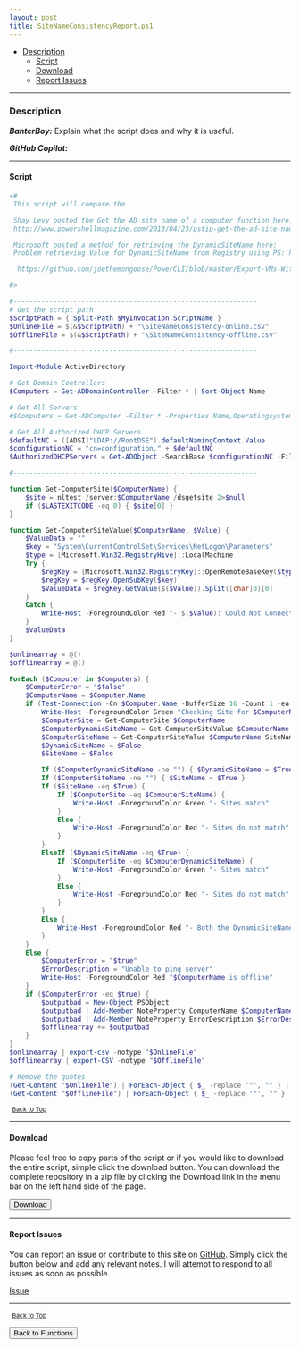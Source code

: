 ```yaml
---
layout: post
title: SiteNameConsistencyReport.ps1
---
```


- [Description](#description)
  - [Script](#script)
  - [Download](#download)
  - [Report Issues](#report-issues)

---

### Description

**_BanterBoy:_** Explain what the script does and why it is useful.

**_GitHub Copilot:_**

---

#### Script

```powershell
<#
 This script will compare the

 Shay Levy posted the Get the AD site name of a computer function here:
 http://www.powershellmagazine.com/2013/04/23/pstip-get-the-ad-site-name-of-a-computer/

 Microsoft posted a method for retrieving the DynamicSiteName here:
 Problem retrieving Value for DynamicSiteName from Registry using PS: http://support.microsoft.com/kb/2801452

  https://github.com/joethemongoose/PowerCLI/blob/master/Export-VMs-With-SiteCode.ps1

#>

#-------------------------------------------------------------
# Get the script path
$ScriptPath = { Split-Path $MyInvocation.ScriptName }
$OnlineFile = $(&$ScriptPath) + "\SiteNameConsistency-online.csv"
$OfflineFile = $(&$ScriptPath) + "\SiteNameConsistency-offline.csv"

#-------------------------------------------------------------

Import-Module ActiveDirectory

# Get Domain Controllers
$Computers = Get-ADDomainController -Filter * | Sort-Object Name

# Get All Servers
#$Computers = Get-ADComputer -Filter * -Properties Name,Operatingsystem | Where-Object {$_.Operatingsystem -like "*server*"} | Sort-Object Name

# Get All Authorized DHCP Servers
$defaultNC = ([ADSI]"LDAP://RootDSE").defaultNamingContext.Value
$configurationNC = "cn=configuration," + $defaultNC
$AuthorizedDHCPServers = Get-ADObject -SearchBase $configurationNC -Filter "objectclass -eq 'dhcpclass' -AND Name -ne 'dhcproot'"

#-------------------------------------------------------------

function Get-ComputerSite($ComputerName) {
    $site = nltest /server:$ComputerName /dsgetsite 2>$null
    if ($LASTEXITCODE -eq 0) { $site[0] }
}

function Get-ComputerSiteValue($ComputerName, $Value) {
    $ValueData = ""
    $key = "System\CurrentControlSet\Services\NetLogon\Parameters"
    $type = [Microsoft.Win32.RegistryHive]::LocalMachine
    Try {
        $regKey = [Microsoft.Win32.RegistryKey]::OpenRemoteBaseKey($type, $ComputerName)
        $regKey = $regKey.OpenSubKey($key)
        $ValueData = $regKey.GetValue($($Value)).Split([char]0)[0]
    }
    Catch {
        Write-Host -ForegroundColor Red "- $($Value): Could Not Connect to Remote Registry!"
    }
    $ValueData
}

$onlinearray = @()
$offlinearray = @()

ForEach ($Computer in $Computers) {
    $ComputerError = "$false"
    $ComputerName = $Computer.Name
    if (Test-Connection -Cn $Computer.Name -BufferSize 16 -Count 1 -ea 0 -quiet) {
        Write-Host -ForegroundColor Green "Checking Site for $ComputerName"
        $ComputerSite = Get-ComputerSite $ComputerName
        $ComputerDynamicSiteName = Get-ComputerSiteValue $ComputerName DynamicSiteName
        $ComputerSiteName = Get-ComputerSiteValue $ComputerName SiteName
        $DynamicSiteName = $False
        $SiteName = $False

        If ($ComputerDynamicSiteName -ne "") { $DynamicSiteName = $True }
        If ($ComputerSiteName -ne "") { $SiteName = $True }
        If ($SiteName -eq $True) {
            If ($ComputerSite -eq $ComputerSiteName) {
                Write-Host -ForegroundColor Green "- Sites match"
            }
            Else {
                Write-Host -ForegroundColor Red "- Sites do not match"
            }
        }
        ElseIf ($DynamicSiteName -eq $True) {
            If ($ComputerSite -eq $ComputerDynamicSiteName) {
                Write-Host -ForegroundColor Green "- Sites match"
            }
            Else {
                Write-Host -ForegroundColor Red "- Sites do not match"
            }
        }
        Else {
            Write-Host -ForegroundColor Red "- Both the DynamicSiteName and SiteName registry values are missing."
        }
    }
    Else {
        $ComputerError = "$true"
        $ErrorDescription = "Unable to ping server"
        Write-Host -ForegroundColor Red "$ComputerName is offline"
    }
    if ($ComputerError -eq $true) {
        $outputbad = New-Object PSObject
        $outputbad | Add-Member NoteProperty ComputerName $ComputerName
        $outputbad | Add-Member NoteProperty ErrorDescription $ErrorDescription
        $offlinearray += $outputbad
    }
}
$onlinearray | export-csv -notype "$OnlineFile"
$offlinearray | export-CSV -notype "$OfflineFile"

# Remove the quotes
(Get-Content "$OnlineFile") | ForEach-Object { $_ -replace '"', "" } | out-file "$OnlineFile" -Force -Encoding ascii
(Get-Content "$OfflineFile") | ForEach-Object { $_ -replace '"', "" } | out-file "$OfflineFile" -Force -Encoding ascii
```

<span style="font-size:11px;"><a href="#"><i class="fas fa-caret-up" aria-hidden="true" style="color: white; margin-right:5px;"></i>Back to Top</a></span>

---

#### Download

Please feel free to copy parts of the script or if you would like to download the entire script, simple click the download button. You can download the complete repository in a zip file by clicking the Download link in the menu bar on the left hand side of the page.

<button class="btn" type="submit" onclick="window.open('/PowerShell/functions/SiteNameConsistencyReport.ps1')">
    <i class="fa fa-cloud-download-alt">
    </i>
        Download
</button>

---

#### Report Issues

You can report an issue or contribute to this site on <a href="https://github.com/BanterBoy/scripts-blog/issues">GitHub</a>. Simply click the button below and add any relevant notes. I will attempt to respond to all issues as soon as possible.

<!-- Place this tag where you want the button to render. -->

<a class="github-button" href="https://github.com/BanterBoy/scripts-blog/issues/new?title=SiteNameConsistencyReport.ps1&body=There is a problem with this function. Please find details below." data-show-count="true" aria-label="Issue BanterBoy/scripts-blog on GitHub">Issue</a>

---

<span style="font-size:11px;"><a href="#"><i class="fas fa-caret-up" aria-hidden="true" style="color: white; margin-right:5px;"></i>Back to Top</a></span>

<a href="/menu/_pages/functions.html">
    <button class="btn">
        <i class='fas fa-reply'>
        </i>
            Back to Functions
    </button>
</a>

[1]: http://ecotrust-canada.github.io/markdown-toc
[2]: https://github.com/googlearchive/code-prettify

